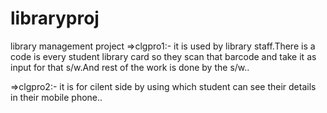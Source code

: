 # libraryproj
library management project
=>clgpro1:-
    it is used by library staff.There is a code is every student library card so they scan that barcode and take it as input for that s/w.And 
    rest of the work is done by the s/w..
  
  =>clgpro2:-
  it is for cilent side by using which student can see their details in their mobile phone..
